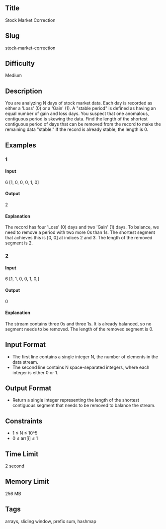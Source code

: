 ## Title

Stock Market Correction

## Slug

stock-market-correction

## Difficulty

Medium

## Description

You are analyzing N days of stock market data. Each day is recorded as either a 'Loss' (0) or a 'Gain' (1). A "stable period" is defined as having an equal number of gain and loss days. You suspect that one anomalous, contiguous period is skewing the data. Find the length of the shortest contiguous period of days that can be removed from the record to make the remaining data "stable." If the record is already stable, the length is 0.

## Examples

### 1

#### Input

6
[1, 0, 0, 0, 1, 0]

#### Output

2

#### Explanation

The record has four 'Loss' (0) days and two 'Gain' (1) days. To balance, we need to remove a period with two more 0s than 1s.
The shortest segment that achieves this is [0, 0] at indices 2 and 3. 
The length of the removed segment is 2.


### 2

#### Input

6
[1, 1, 0, 0, 1, 0,]

#### Output

0

#### Explanation

The stream contains three 0s and three 1s. It is already balanced, so no segment needs to be removed. 
The length of the removed segment is 0.


## Input Format

- The first line contains a single integer N, the number of elements in the data stream.
- The second line contains N space-separated integers, where each integer is either 0 or 1.

## Output Format

- Return a single integer representing the length of the shortest contiguous segment that needs to be removed to balance the stream.

## Constraints

- 1 ≤ N ≤ 10^5
- 0 ≤ arr[i] ≤ 1

## Time Limit

2 second

## Memory Limit

256 MB

## Tags

arrays, sliding window, prefix sum, hashmap